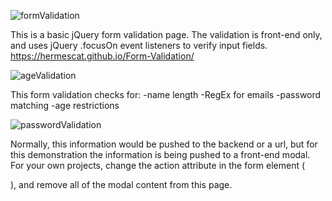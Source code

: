 ![formValidation](https://user-images.githubusercontent.com/46881872/62017187-b494e600-b183-11e9-9527-7b1fe7a2a1a1.png)

This is a basic jQuery form validation page. The validation is front-end only, and uses jQuery .focusOn event listeners to verify input fields. 
https://hermescat.github.io/Form-Validation/ 

![ageValidation](https://user-images.githubusercontent.com/46881872/62017191-b9599a00-b183-11e9-9275-2cdac81b93cb.png)

This form validation checks for:
-name length
-RegEx for emails
-password matching
-age restrictions

![passwordValidation](https://user-images.githubusercontent.com/46881872/62017278-0c335180-b184-11e9-9124-97db4bb435ba.png)

Normally, this information would be pushed to the backend or a url, but for this demonstration the information is being pushed to a front-end modal. For your own projects, change the action attribute in the form element (<form action="[your url here]">), and remove all of the modal content from this page. 

